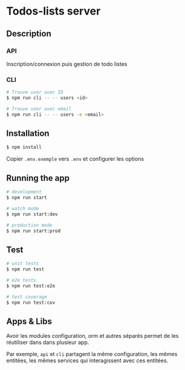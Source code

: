 # Todos-lists server

## Description

### API

Inscription/connexion puis gestion de todo listes

### CLI

```bash
# Trouve user avec ID
$ npm run cli -- -- users <id>

# Trouve user avec email
$ npm run cli -- -- users -e <email>
```


## Installation

```bash
$ npm install
```

Copier `.env.exemple` vers `.env` et configurer les options


## Running the app

```bash
# development
$ npm run start

# watch mode
$ npm run start:dev

# production mode
$ npm run start:prod
```


## Test

```bash
# unit tests
$ npm run test

# e2e tests
$ npm run test:e2e

# test coverage
$ npm run test:cov
```


## Apps & Libs

Avoir les modules configuration, orm et autres séparés permet de les réutiliser dans dans plusieur app.

Par exemple, `api` et `cli` partagent la même configuration, les mêmes entitées, les mêmes services qui interagissent avec ces entitées.
